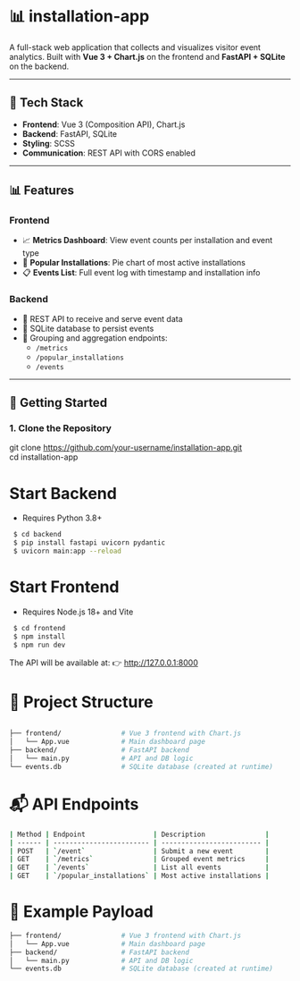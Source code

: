 # 📊 installation-app

A full-stack web application that collects and visualizes visitor event analytics. Built with **Vue 3 + Chart.js** on the frontend and **FastAPI + SQLite** on the backend.

---

## 🔧 Tech Stack

- **Frontend**: Vue 3 (Composition API), Chart.js
- **Backend**: FastAPI, SQLite
- **Styling**: SCSS
- **Communication**: REST API with CORS enabled

---

## 📊 Features

### Frontend
- 📈 **Metrics Dashboard**: View event counts per installation and event type
- 🧠 **Popular Installations**: Pie chart of most active installations
- 📋 **Events List**: Full event log with timestamp and installation info

### Backend
- 🔁 REST API to receive and serve event data
- 💾 SQLite database to persist events
- 🧩 Grouping and aggregation endpoints:
    - `/metrics`
    - `/popular_installations`
    - `/events`

---

## 🚀 Getting Started

### 1. Clone the Repository


git clone https://github.com/your-username/installation-app.git  
cd installation-app


# Start Backend
 - Requires Python 3.8+

```bash
 $ cd backend  
 $ pip install fastapi uvicorn pydantic  
 $ uvicorn main:app --reload
```

# Start Frontend
 - Requires Node.js 18+ and Vite

```bash
 $ cd frontend  
 $ npm install  
 $ npm run dev
```

The API will be available at:
👉 http://127.0.0.1:8000

# 📂 Project Structure
```bash

├── frontend/               # Vue 3 frontend with Chart.js
│   └── App.vue             # Main dashboard page
├── backend/                # FastAPI backend
│   └── main.py             # API and DB logic
└── events.db               # SQLite database (created at runtime)
```
# 📬 API Endpoints
```bash
| Method | Endpoint                 | Description               |
| ------ | ------------------------ | ------------------------- |
| POST   | `/event`                 | Submit a new event        |
| GET    | `/metrics`               | Grouped event metrics     |
| GET    | `/events`                | List all events           |
| GET    | `/popular_installations` | Most active installations |
```

# 🧪 Example Payload
```bash
├── frontend/               # Vue 3 frontend with Chart.js
│   └── App.vue             # Main dashboard page
├── backend/                # FastAPI backend
│   └── main.py             # API and DB logic
└── events.db               # SQLite database (created at runtime)
```
